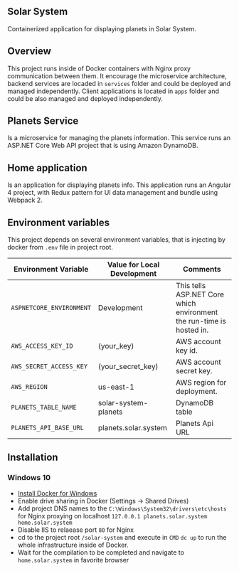 ## Solar System
Containerized application for displaying planets in Solar System.

## Overview

This project runs inside of Docker containers with Nginx proxy communication between them.
It encourage the microservice architecture, backend services are locaded in `services` folder and could be deployed and managed independently. Client applications is located in `apps` folder and could be also managed and deployed independently.

## Planets Service
Is a microservice for managing the planets information.
This service runs an ASP.NET Core Web API project that is using Amazon DynamoDB.

## Home application
Is an application for displaying planets info.
This application runs an Angular 4 project, with Redux pattern for UI data management and bundle using Webpack 2.

## Environment variables

This project depends on several environment variables, that is injecting by docker from `.env` file in project root.

|Environment Variable|Value for Local Development|Comments|
|---|---|---|
|`ASPNETCORE_ENVIRONMENT`|Development|This tells ASP.NET Core which environment the run-time is hosted in.|
|`AWS_ACCESS_KEY_ID`|(your_key)|AWS account key id.|
|`AWS_SECRET_ACCESS_KEY`|(your_secret_key)|AWS account secret key.|
|`AWS_REGION`|us-east-1|AWS region for deployment.|
|`PLANETS_TABLE_NAME`|solar-system-planets |DynamoDB table|
|`PLANETS_API_BASE_URL`|planets.solar.system|Planets Api URL|


## Installation
### Windows 10
* [Install Docker for Windows](https://store.docker.com/editions/community/docker-ce-desktop-windows)
* Enable drive sharing in Docker (Settings -> Shared Drives)
* Add project DNS names to the `C:\Windows\System32\drivers\etc\hosts` for Nginx proxying on localhost
`127.0.0.1 planets.solar.system home.solar.system`
* Disable IIS to relaease port `80` for Nginx
* cd to the project root `/solar-system` and execute in `CMD` `dc up` to run the whole infrastructure inside of Docker.
* Wait for the compilation to be completed and navigate to `home.solar.system` in favorite browser
